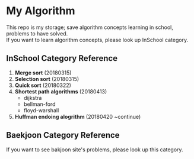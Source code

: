 # My Algorithm

This repo is my storage; save algorithm concepts learning in school, problems to have solved.<br>
If you want to learn algorithm concepts, please look up InSchool category.<br>

## InSchool Category Reference

1. **Merge sort** (20180315)
2. **Selection sort** (20180315)
3. **Quick sort** (20180322)
4. **Shortest path algorithms** (20180413) 
   - dijkstra
   - bellman-ford
   - floyd-warshall
5. **Huffman endoing alogrithm** (20180420 ~continue)
   
## Baekjoon Category Reference

If you want to see bakjoon site's problems, please look up this category.
